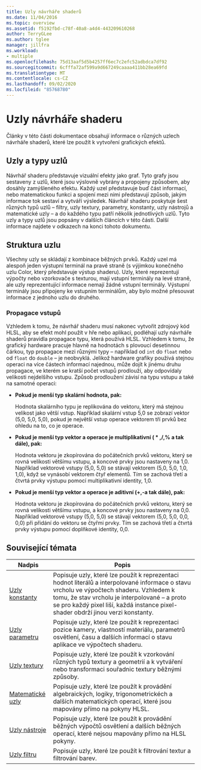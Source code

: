 ```yaml
---
title: Uzly návrháře shaderů
ms.date: 11/04/2016
ms.topic: overview
ms.assetid: f5192fbd-c78f-40a8-a4d4-443209610268
author: TerryGLee
ms.author: tglee
manager: jillfra
ms.workload:
- multiple
ms.openlocfilehash: 75d13aaf5d5b4257ff6ec7c2efc52adbdca7df92
ms.sourcegitcommit: 6cfffa72af599a9d667249caaaa411bb28ea69fd
ms.translationtype: MT
ms.contentlocale: cs-CZ
ms.lasthandoff: 09/02/2020
ms.locfileid: "85768780"
---
```

# <a name="shader-designer-nodes"></a>Uzly návrháře shaderu
Články v této části dokumentace obsahují informace o různých uzlech návrháře shaderů, které lze použít k vytvoření grafických efektů.

## <a name="nodes-and-node-types"></a>Uzly a typy uzlů
Návrhář shaderu představuje vizuální efekty jako graf. Tyto grafy jsou sestaveny z uzlů, které jsou výslovně vybrány a propojeny způsobem, aby dosáhly zamýšleného efektu. Každý uzel představuje buď část informací, nebo matematickou funkci a spojení mezi nimi představují způsob, jakým informace tok sestaví a vytváří výsledek. Návrhář shaderu poskytuje šest různých typů uzlů – filtry, uzly textury, parametry, konstanty, uzly nástrojů a matematické uzly – a do každého typu patří několik jednotlivých uzlů. Tyto uzly a typy uzlů jsou popsány v dalších článcích v této části. Další informace najdete v odkazech na konci tohoto dokumentu.

## <a name="node-structure"></a>Struktura uzlu
Všechny uzly se skládají z kombinace běžných prvků. Každý uzel má alespoň jeden výstupní terminál na pravé straně (s výjimkou konečného uzlu Color, který představuje výstup shaderu). Uzly, které reprezentují výpočty nebo vzorkovače s texturou, mají vstupní terminály na levé straně, ale uzly reprezentující informace nemají žádné vstupní terminály. Výstupní terminály jsou připojeny ke vstupním terminálům, aby bylo možné přesouvat informace z jednoho uzlu do druhého.

### <a name="promotion-of-inputs"></a>Propagace vstupů
Vzhledem k tomu, že návrhář shaderu musí nakonec vytvořit zdrojový kód HLSL, aby se efekt mohl použít v hře nebo aplikaci, podléhají uzly návrháře shaderů pravidla propagace typu, která používá HLSL. Vzhledem k tomu, že grafický hardware pracuje hlavně na hodnotách s plovoucí desetinnou čárkou, typ propagace mezi různými typy – například od `int` do `float` nebo od `float` do `double` – je neobvyklá. Jelikož hardware grafiky používá stejnou operaci na více částech informací najednou, může dojít k jinému druhu propagace, ve kterém se kratší počet vstupů prodlouží, aby odpovídaly velikosti nejdelšího vstupu. Způsob prodloužení závisí na typu vstupu a také na samotné operaci:

- **Pokud je menší typ skalární hodnota, pak:**

     Hodnota skalárního typu je replikována do vektoru, který má stejnou velikost jako větší vstup. Například skalární vstup 5,0 se zobrazí vektor (5,0, 5,0, 5,0), pokud je největší vstup operace vektorem tří prvků bez ohledu na to, co je operace.

- **Pokud je menší typ vektor a operace je multiplikativní ( \* ,/,% a tak dále), pak:**

     Hodnota vektoru je zkopírována do počátečních prvků vektoru, který se rovná velikosti většímu vstupu, a koncové prvky jsou nastaveny na 1,0. Například vektorové vstupy (5,0, 5,0) se stávají vektorem (5,0, 5,0, 1,0, 1,0), když se vynásobí vektorem čtyř elementů. Tím se zachová třetí a čtvrtá prvky výstupu pomocí multiplikativní identity, 1,0.

- **Pokud je menší typ vektor a operace je aditivní (+,-a tak dále), pak:**

     Hodnota vektoru je zkopírována do počátečních prvků vektoru, který se rovná velikosti většímu vstupu, a koncové prvky jsou nastaveny na 0,0. Například vektorové vstupy (5,0, 5,0) se stávají vektorem (5,0, 5,0, 0,0, 0,0) při přidání do vektoru se čtyřmi prvky. Tím se zachová třetí a čtvrtá prvky výstupu pomocí doplňkové identity, 0,0.

## <a name="related-topics"></a>Související témata

|Nadpis|Popis|
|-----------|-----------------|
|[Uzly konstanty](../designers/constant-nodes.md)|Popisuje uzly, které lze použít k reprezentaci hodnot literálů a interpolované informace o stavu vrcholu ve výpočtech shaderu. Vzhledem k tomu, že stav vrcholu je interpolované – a proto se pro každý pixel liší, každá instance pixel-shader obdrží jinou verzi konstanty.|
|[Uzly parametru](../designers/parameter-nodes.md)|Popisuje uzly, které lze použít k reprezentaci pozice kamery, vlastností materiálu, parametrů osvětlení, času a dalších informací o stavu aplikace ve výpočtech shaderu.|
|[Uzly textury](../designers/texture-nodes.md)|Popisuje uzly, které lze použít k vzorkování různých typů textury a geometrií a k vytváření nebo transformaci souřadnic textury běžnými způsoby.|
|[Matematické uzly](../designers/math-nodes.md)|Popisuje uzly, které lze použít k provádění algebraických, logiky, trigonometrickéch a dalších matematických operací, které jsou mapovány přímo na pokyny HLSL.|
|[Uzly nástroje](../designers/utility-nodes.md)|Popisuje uzly, které lze použít k provádění běžných výpočtů osvětlení a dalších běžných operací, které nejsou mapovány přímo na HLSL pokyny.|
|[Uzly filtru](../designers/filter-nodes.md)|Popisuje uzly, které lze použít k filtrování textur a filtrování barev.|
